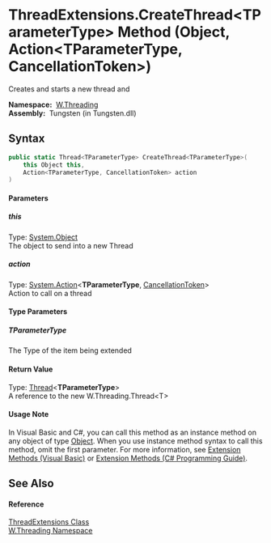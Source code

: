 ThreadExtensions.CreateThread&lt;TParameterType> Method (Object, Action&lt;TParameterType, CancellationToken>)
==============================================================================================================
   Creates and starts a new thread and

  **Namespace:**  [W.Threading][1]  
  **Assembly:**  Tungsten (in Tungsten.dll)

Syntax
------

```csharp
public static Thread<TParameterType> CreateThread<TParameterType>(
	this Object this,
	Action<TParameterType, CancellationToken> action
)

```

#### Parameters

##### *this*
Type: [System.Object][2]  
The object to send into a new Thread

##### *action*
Type: [System.Action][3]&lt;**TParameterType**, [CancellationToken][4]>  
Action to call on a thread

#### Type Parameters

##### *TParameterType*
The Type of the item being extended

#### Return Value
Type: [Thread][5]&lt;**TParameterType**>  
A reference to the new W.Threading.Thread&lt;T>
#### Usage Note
In Visual Basic and C#, you can call this method as an instance method on any object of type [Object][2]. When you use instance method syntax to call this method, omit the first parameter. For more information, see [Extension Methods (Visual Basic)][6] or [Extension Methods (C# Programming Guide)][7].

See Also
--------

#### Reference
[ThreadExtensions Class][8]  
[W.Threading Namespace][1]  

[1]: ../README.md
[2]: http://msdn.microsoft.com/en-us/library/e5kfa45b
[3]: http://msdn.microsoft.com/en-us/library/bb549311
[4]: http://msdn.microsoft.com/en-us/library/dd384802
[5]: ../Thread_1/README.md
[6]: http://msdn.microsoft.com/en-us/library/bb384936.aspx
[7]: http://msdn.microsoft.com/en-us/library/bb383977.aspx
[8]: README.md